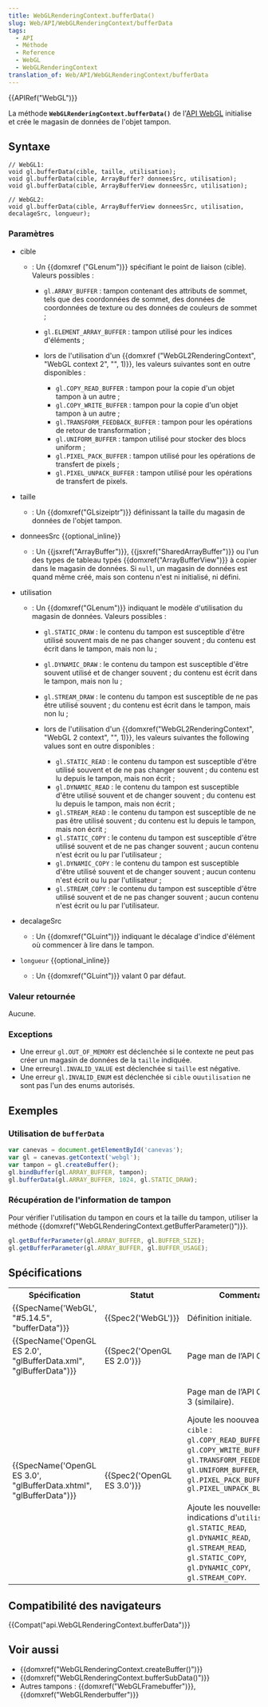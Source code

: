 ```yaml
---
title: WebGLRenderingContext.bufferData()
slug: Web/API/WebGLRenderingContext/bufferData
tags:
  - API
  - Méthode
  - Reference
  - WebGL
  - WebGLRenderingContext
translation_of: Web/API/WebGLRenderingContext/bufferData
---
```

{{APIRef("WebGL")}}

La méthode **`WebGLRenderingContext.bufferData()`** de l'[API WebGL](/fr-FR/docs/Web/API/WebGL_API) initialise et crée le magasin de données de l'objet tampon.

## Syntaxe

    // WebGL1:
    void gl.bufferData(cible, taille, utilisation);
    void gl.bufferData(cible, ArrayBuffer? donneesSrc, utilisation);
    void gl.bufferData(cible, ArrayBufferView donneesSrc, utilisation);

    // WebGL2:
    void gl.bufferData(cible, ArrayBufferView donneesSrc, utilisation, decalageSrc, longueur);

### Paramètres

- cible

  - : Un {{domxref ("GLenum")}} spécifiant le point de liaison (cible). Valeurs possibles :

    - `gl.ARRAY_BUFFER` : tampon contenant des attributs de sommet, tels que des coordonnées de sommet, des données de coordonnées de texture ou des données de couleurs de sommet ;
    - `gl.ELEMENT_ARRAY_BUFFER` : tampon utilisé pour les indices d'éléments ;
    - lors de l'utilisation d'un {{domxref ("WebGL2RenderingContext", "WebGL context 2", "", 1)}}, les valeurs suivantes sont en outre disponibles :

      - `gl.COPY_READ_BUFFER` : tampon pour la copie d'un objet tampon à un autre ;
      - `gl.COPY_WRITE_BUFFER` : tampon pour la copie d'un objet tampon à un autre ;
      - `gl.TRANSFORM_FEEDBACK_BUFFER` : tampon pour les opérations de retour de transformation ;
      - `gl.UNIFORM_BUFFER` : tampon utilisé pour stocker des blocs uniform&nbsp;;
      - `gl.PIXEL_PACK_BUFFER` : tampon utilisé pour les opérations de transfert de pixels ;
      - `gl.PIXEL_UNPACK_BUFFER` : tampon utilisé pour les opérations de transfert de pixels.

- taille
  - : Un {{domxref("GLsizeiptr")}} définissant la taille du magasin de données de l'objet tampon.
- donneesSrc {{optional_inline}}
  - : Un {{jsxref("ArrayBuffer")}}, {{jsxref("SharedArrayBuffer")}} ou l'un des types de tableau typés {{domxref("ArrayBufferView")}} à copier dans le magasin de données. Si `null`, un magasin de données est quand même créé, mais son contenu n'est ni initialisé, ni défini.
- utilisation

  - : Un {{domxref("GLenum")}} indiquant le modèle d'utilisation du magasin de données. Valeurs possibles :

    - `gl.STATIC_DRAW`&nbsp;: le contenu du tampon est susceptible d'être utilisé souvent mais de ne pas changer souvent ; du contenu est écrit dans le tampon, mais non lu ;
    - `gl.DYNAMIC_DRAW`&nbsp;: le contenu du tampon est susceptible d'être souvent utilisé et de changer souvent ; du contenu est écrit dans le tampon, mais non lu ;
    - `gl.STREAM_DRAW` : le contenu du tampon est susceptible de ne pas être utilisé souvent&nbsp;; du contenu est écrit dans le tampon, mais non lu ;
    - lors de l'utilisation d'un {{domxref("WebGL2RenderingContext", "WebGL 2 context", "", 1)}}, les valeurs suivantes the following values sont en outre disponibles :

      - `gl.STATIC_READ`&nbsp;: le contenu du tampon est susceptible d'être utilisé souvent et de ne pas changer souvent ; du contenu est lu depuis le tampon, mais non écrit ;
      - `gl.DYNAMIC_READ`&nbsp;: le contenu du tampon est susceptible d'être utilisé souvent et de changer souvent ; du contenu est lu depuis le tampon, mais non écrit ;
      - `gl.STREAM_READ`&nbsp;: le contenu du tampon est susceptible de ne pas être utilisé souvent ; du contenu est lu depuis le tampon, mais non écrit ;
      - `gl.STATIC_COPY` : le contenu du tampon est susceptible d'être utilisé souvent et de ne pas changer souvent ; aucun contenu n'est écrit ou lu par l'utilisateur ;
      - `gl.DYNAMIC_COPY`&nbsp;: le contenu du tampon est susceptible d'être utilisé souvent et de changer souvent ; aucun contenu n'est écrit ou lu par l'utilisateur ;
      - `gl.STREAM_COPY`&nbsp;: le contenu du tampon est susceptible d'être utilisé souvent et de ne pas changer souvent ; aucun contenu n'est écrit ou lu par l'utilisateur.

- decalageSrc
  - : Un {{domxref("GLuint")}} indiquant le décalage d'indice d'élément où commencer à lire dans le tampon.
- `longueur` {{optional_inline}}
  - : Un {{domxref("GLuint")}} valant 0 par défaut.

### Valeur retournée

Aucune.

### Exceptions

- Une erreur `gl.OUT_OF_MEMORY` est déclenchée si le contexte ne peut pas créer un magasin de données de la `taille` indiquée.
- Une erreur`gl.INVALID_VALUE` est déclenchée si `taille` est négative.
- Une erreur `gl.INVALID_ENUM` est déclenchée si `cible` ou`utilisation` ne sont pas l'un des enums autorisés.

## Exemples

### Utilisation de `bufferData`

```js
var canevas = document.getElementById('canevas');
var gl = canevas.getContext('webgl');
var tampon = gl.createBuffer();
gl.bindBuffer(gl.ARRAY_BUFFER, tampon);
gl.bufferData(gl.ARRAY_BUFFER, 1024, gl.STATIC_DRAW);
```

### Récupération de l'information de tampon

Pour vérifier l'utilisation du tampon en cours et la taille du tampon, utiliser la méthode {{domxref("WebGLRenderingContext.getBufferParameter()")}}.

```js
gl.getBufferParameter(gl.ARRAY_BUFFER, gl.BUFFER_SIZE);
gl.getBufferParameter(gl.ARRAY_BUFFER, gl.BUFFER_USAGE);
```

## Spécifications

<table class="standard-table">
  <tbody>
    <tr>
      <th scope="col">Spécification</th>
      <th scope="col">Statut</th>
      <th scope="col">Commentaire</th>
    </tr>
    <tr>
      <td>{{SpecName('WebGL', "#5.14.5", "bufferData")}}</td>
      <td>{{Spec2('WebGL')}}</td>
      <td>Définition initiale.</td>
    </tr>
    <tr>
      <td>
        {{SpecName('OpenGL ES 2.0', "glBufferData.xml", "glBufferData")}}
      </td>
      <td>{{Spec2('OpenGL ES 2.0')}}</td>
      <td><p>Page man de l’API OpenGL.</p></td>
    </tr>
    <tr>
      <td>
        {{SpecName('OpenGL ES 3.0', "glBufferData.xhtml", "glBufferData")}}
      </td>
      <td>{{Spec2('OpenGL ES 3.0')}}</td>
      <td>
        <p>Page man de l’API OpenGL ES 3 (similaire).</p>
        Ajoute les noouveaux tampons <code>cible</code> :<br /><code
          >gl.COPY_READ_BUFFER</code
        >,<br /><code>gl.COPY_WRITE_BUFFER</code>,<br /><code
          >gl.TRANSFORM_FEEDBACK_BUFFER</code
        >,<br /><code>gl.UNIFORM_BUFFER</code>,<br /><code
          >gl.PIXEL_PACK_BUFFER</code
        >,<br /><code>gl.PIXEL_UNPACK_BUFFER</code><br /><br />Ajoute les
        nouvelles indications d'<code>utilisation</code> :<br /><code
          >gl.STATIC_READ</code
        >,<br /><code>gl.DYNAMIC_READ</code>,<br /><code>gl.STREAM_READ</code
        >,<br /><code>gl.STATIC_COPY</code>,<br /><code>gl.DYNAMIC_COPY</code
        >,<br /><code>gl.STREAM_COPY</code>.
      </td>
    </tr>
  </tbody>
</table>

## Compatibilité des navigateurs

{{Compat("api.WebGLRenderingContext.bufferData")}}

## Voir aussi

- {{domxref("WebGLRenderingContext.createBuffer()")}}
- {{domxref("WebGLRenderingContext.bufferSubData()")}}
- Autres tampons : {{domxref("WebGLFramebuffer")}}, {{domxref("WebGLRenderbuffer")}}
